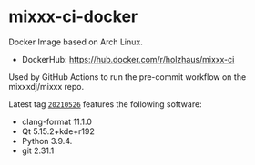 # mixxx-ci-docker

Docker Image based on Arch Linux.

- DockerHub: https://hub.docker.com/r/holzhaus/mixxx-ci

Used by GitHub Actions to run the pre-commit workflow on the mixxxdj/mixxx repo.

Latest tag [`20210526`](https://hub.docker.com/layers/holzhaus/mixxx-ci/20210526/images/sha256-af57ff7576d943ce6ad0acabd2259c91730d13f2711fe226d91649e48456e920) features the following software:

- clang-format 11.1.0
- Qt 5.15.2+kde+r192
- Python 3.9.4.
- git 2.31.1
